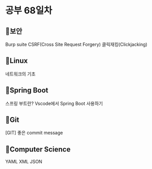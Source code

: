 <h1>공부 68일차</h1>




<h2>📌보안</h2>
Burp suite
CSRF(Cross Site Request Forgery)
클릭재킹(Clickjacking)

<h2>📌Linux</h2>
네트워크의 기초

<h2>📌Spring Boot</h2>
스프링 부트란?
Vscode에서 Spring Boot 사용하기


<h2>📌Git</h2>
[GIT] 좋은 commit message

<h2>📌Computer Science</h2>
			
YAML
XML
JSON